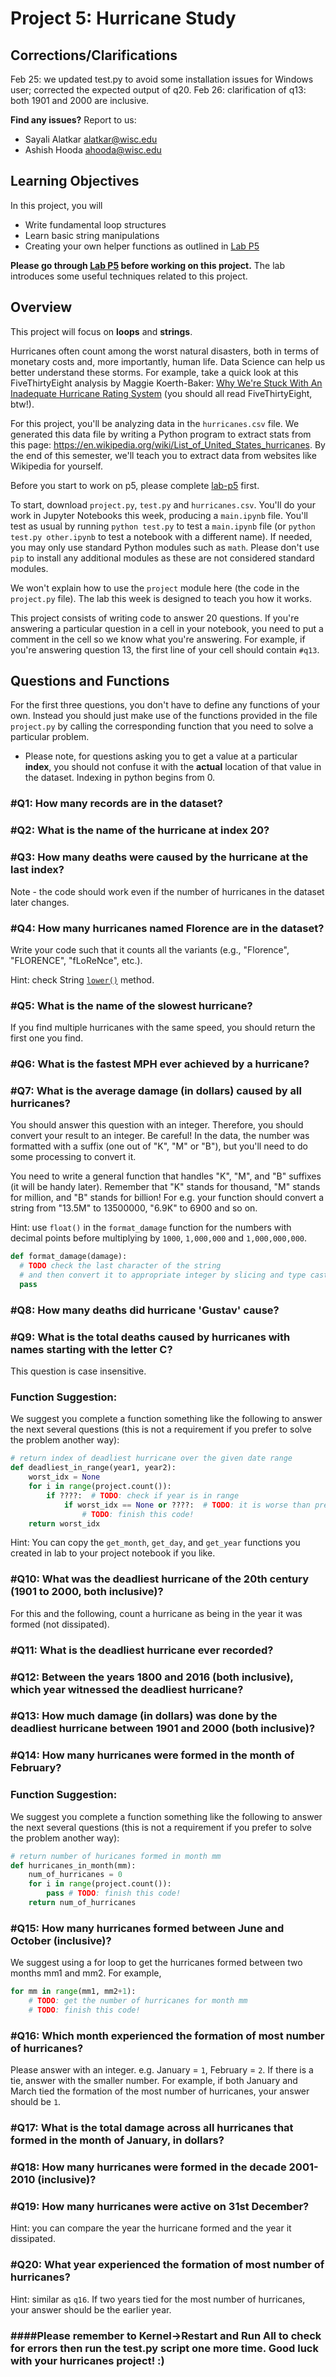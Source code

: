 # Project 5: Hurricane Study


## Corrections/Clarifications
Feb 25: we updated test.py to avoid some installation issues for Windows user; corrected the expected output of q20.
Feb 26: clarification of q13: both 1901 and 2000 are inclusive.

**Find any issues?** Report to us: 

- Sayali Alatkar <alatkar@wisc.edu>
- Ashish Hooda <ahooda@wisc.edu>

## Learning Objectives

In this project, you will 

* Write fundamental loop structures
* Learn basic string manipulations 
* Creating your own helper functions as outlined in [Lab P5](https://github.com/msyamkumar/cs220-s21-projects/tree/master/lab-p5)

**Please go through [Lab P5](https://github.com/msyamkumar/cs220-s21-projects/tree/master/lab-p5) before working on this project.** The lab introduces some useful techniques related to this project.

## Overview
This project will focus on **loops** and **strings**.

Hurricanes often count among the worst natural disasters, both in terms of
monetary costs and, more importantly, human life.  Data Science can
help us better understand these storms.  For example, take a quick
look at this FiveThirtyEight analysis by Maggie Koerth-Baker:
[Why We're Stuck With An Inadequate Hurricane Rating System](https://fivethirtyeight.com/features/why-were-stuck-with-an-inadequate-hurricane-rating-system/)
(you should all read FiveThirtyEight, btw!).

For this project, you'll be analyzing data in the `hurricanes.csv`
file.  We generated this data file by writing a Python program to
extract stats from this page:
https://en.wikipedia.org/wiki/List_of_United_States_hurricanes.  By
the end of this semester, we'll teach you to extract data from
websites like Wikipedia for yourself.

Before you start to work on p5, please complete [lab-p5](https://github.com/msyamkumar/cs220-s21-projects/tree/master/lab-p5) first.

 To start,
download `project.py`, `test.py` and `hurricanes.csv`.  You'll do your
work in Jupyter Notebooks this week, producing a `main.ipynb` file.
You'll test as usual by running `python test.py` to test a
`main.ipynb` file (or `python test.py other.ipynb` to test a notebook
with a different name). If needed, you may only use standard Python modules such as `math`. Please don't use `pip` to install any additional modules as these are not considered standard modules.

We won't explain how to use the `project` module here (the code in the
`project.py` file).  The lab this week is designed to teach you how it
works.

This project consists of writing code to answer 20 questions.  If
you're answering a particular question in a cell in your notebook, you
need to put a comment in the cell so we know what you're answering.
For example, if you're answering question 13, the first line of your
cell should contain `#q13`.

## Questions and Functions

For the first three questions, you don't have to define
any functions of your own. Instead you should just make use of the
functions provided in the file `project.py` by calling the corresponding
function that you need to solve a particular problem.

* Please note, for questions asking you to get a value at a particular **index**, you should not confuse it with the **actual** location of that value in the dataset. Indexing in python begins from 0.
<!-- For example, consider the table below:

<img src="table.png" width="150">

The **index** for the pokemon Charmander is 3 but its **actual** location is 4. Therefore, you must follow this convention for all the questions asking for the value at a particular index.-->

### #Q1: How many records are in the dataset?

### #Q2: What is the name of the hurricane at index 20?

### #Q3: How many deaths were caused by the hurricane at the last index?
Note - the code should work even if the number of hurricanes in the dataset later changes.

### #Q4: How many hurricanes named Florence are in the dataset?

Write your code such that it counts all the variants (e.g., "Florence",
"FLORENCE", "fLoReNce", etc.).

Hint: check String [`lower()`](https://www.w3schools.com/python/ref_string_lower.asp) method.

### #Q5: What is the name of the slowest hurricane?

If you find multiple hurricanes with the same speed, you should return the first one you find.

### #Q6: What is the fastest MPH ever achieved by a hurricane?

### #Q7: What is the average damage (in dollars) caused by all hurricanes?

You should answer this question with an integer. Therefore, you should convert your result to an integer. Be careful! In the data, the number was formatted with a suffix (one out of "K", "M" or "B"), but you'll need to do some processing to convert it.<!-- to this: `13500000` (an integer). -->

You need to write a general function that handles "K", "M", and "B" suffixes (it will be handy later).
Remember that "K" stands for thousand, "M" stands for million, and "B" stands for billion! For e.g. your function should convert a string from "13.5M" to 13500000, "6.9K" to 6900 and so on. 

Hint: use `float()` in the `format_damage` function for the numbers with decimal points before multiplying by `1000`, `1,000,000` and `1,000,000,000`. 

```python
def format_damage(damage):
  # TODO check the last character of the string
  # and then convert it to appropriate integer by slicing and type casting
  pass
```

<!-- ### Q9: How much faster was the fastest hurricane compared to the average speed of all the hurricanes in the dataset?

You need to calculate the average mph speed of all hurricanes and subtract it from fastest mph speed. -->

<!-- ### Q10: How much damage (in dollars) was done by the hurricane Sandy? -->

### #Q8: How many deaths did hurricane 'Gustav' cause?

### #Q9: What is the total deaths caused by hurricanes with names starting with the letter C?

This question is case insensitive.

### Function Suggestion:

We suggest you complete a function something like the following to
answer the next several questions (this is not a requirement if you
prefer to solve the problem another way):

```python
# return index of deadliest hurricane over the given date range
def deadliest_in_range(year1, year2):
    worst_idx = None
    for i in range(project.count()):
        if ????:  # TODO: check if year is in range
            if worst_idx == None or ????:  # TODO: it is worse than previous?
                # TODO: finish this code!
    return worst_idx
```

Hint: You can copy the `get_month`, `get_day`, and `get_year`
functions you created in lab to your project notebook if you like.

### #Q10: What was the deadliest hurricane of the 20th century (1901 to 2000, both inclusive)?

For this and the following, count a hurricane as being in the year it
was formed (not dissipated).

### #Q11: What is the deadliest hurricane ever recorded?

### #Q12: Between the years 1800 and 2016 (both inclusive), which year witnessed the deadliest hurricane?

### #Q13: How much damage (in dollars) was done by the deadliest hurricane between 1901 and 2000 (both inclusive)?

### #Q14: How many hurricanes were formed in the month of February?

### Function Suggestion:

We suggest you complete a function something like the following to
answer the next several questions (this is not a requirement if you
prefer to solve the problem another way):

```python
# return number of huricanes formed in month mm
def hurricanes_in_month(mm):
    num_of_hurricanes = 0
    for i in range(project.count()):
        pass # TODO: finish this code!
    return num_of_hurricanes
```


### #Q15: How many hurricanes formed between June and October (inclusive)?

We suggest using a for loop to get the hurricanes formed between two months mm1 and mm2. For example,

```python
for mm in range(mm1, mm2+1):
    # TODO: get the number of hurricanes for month mm 
    # TODO: finish this code!
```

### #Q16: Which month experienced the formation of most number of hurricanes? 

Please answer with an integer. e.g. January = `1`, February = `2`. If there is a tie, answer with the smaller number. For example, if both January and March tied the formation of the most number of hurricanes, your answer should be `1`.

### #Q17: What is the total damage across all hurricanes that formed in the month of January, in dollars?

### #Q18: How many hurricanes were formed in the decade 2001-2010 (inclusive)?

### #Q19: How many hurricanes were active on 31st December?
Hint: you can compare the year the hurricane formed and the year it dissipated. 

### #Q20: What year experienced the formation of most number of hurricanes?
Hint: similar as `q16`. 
If two years tied for the most number of hurricanes, your answer should be the earlier year.

### ####Please remember to Kernel->Restart and Run All to check for errors then run the test.py script one more time. Good luck with your hurricanes project! :) 
